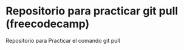 # Repositorio para practicar git pull (freecodecamp)
Repositorio para Practicar el comando git pull 
